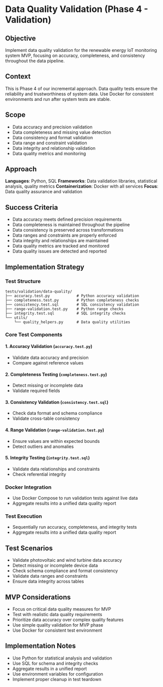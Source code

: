 # Data Quality Validation (Phase 4 - Validation)

## Objective
Implement data quality validation for the renewable energy IoT monitoring system MVP, focusing on accuracy, completeness, and consistency throughout the data pipeline.

## Context
This is Phase 4 of our incremental approach. Data quality tests ensure the reliability and trustworthiness of system data. Use Docker for consistent environments and run after system tests are stable.

## Scope
- Data accuracy and precision validation
- Data completeness and missing value detection
- Data consistency and format validation
- Data range and constraint validation
- Data integrity and relationship validation
- Data quality metrics and monitoring

## Approach
**Languages**: Python, SQL
**Frameworks**: Data validation libraries, statistical analysis, quality metrics
**Containerization**: Docker with all services
**Focus**: Data quality assurance and validation

## Success Criteria
- Data accuracy meets defined precision requirements
- Data completeness is maintained throughout the pipeline
- Data consistency is preserved across transformations
- Data ranges and constraints are properly enforced
- Data integrity and relationships are maintained
- Data quality metrics are tracked and monitored
- Data quality issues are detected and reported

## Implementation Strategy

### Test Structure
```
tests/validation/data-quality/
├── accuracy.test.py            # Python accuracy validation
├── completeness.test.py        # Python completeness checks
├── consistency.test.sql        # SQL consistency validation
├── range-validation.test.py    # Python range checks
├── integrity.test.sql          # SQL integrity checks
└── utils/
    └── quality_helpers.py      # Data quality utilities
```

### Core Test Components

#### 1. Accuracy Validation (`accuracy.test.py`)
- Validate data accuracy and precision
- Compare against reference values

#### 2. Completeness Testing (`completeness.test.py`)
- Detect missing or incomplete data
- Validate required fields

#### 3. Consistency Validation (`consistency.test.sql`)
- Check data format and schema compliance
- Validate cross-table consistency

#### 4. Range Validation (`range-validation.test.py`)
- Ensure values are within expected bounds
- Detect outliers and anomalies

#### 5. Integrity Testing (`integrity.test.sql`)
- Validate data relationships and constraints
- Check referential integrity

### Docker Integration
- Use Docker Compose to run validation tests against live data
- Aggregate results into a unified data quality report

### Test Execution
- Sequentially run accuracy, completeness, and integrity tests
- Aggregate results into a unified data quality report

## Test Scenarios
- Validate photovoltaic and wind turbine data accuracy
- Detect missing or incomplete device data
- Check schema compliance and format consistency
- Validate data ranges and constraints
- Ensure data integrity across tables

## MVP Considerations
- Focus on critical data quality measures for MVP
- Test with realistic data quality requirements
- Prioritize data accuracy over complex quality features
- Use simple quality validation for MVP phase
- Use Docker for consistent test environment

## Implementation Notes
- Use Python for statistical analysis and validation
- Use SQL for schema and integrity checks
- Aggregate results in a unified report
- Use environment variables for configuration
- Implement proper cleanup in test teardown 